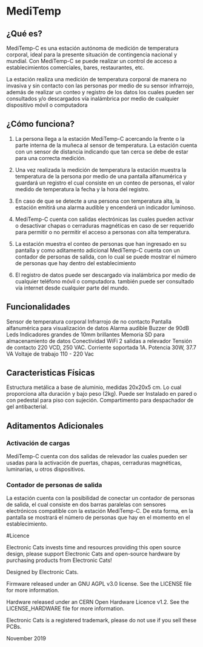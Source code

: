# MediTemp

## ¿Qué es?
MediTemp-C es una estación autónoma de medición de temperatura corporal, ideal para la presente situación de contingencia nacional y mundial. 
Con MediTemp-C se puede realizar un control de acceso a establecimientos comerciales, bares, restaurantes, etc. 

La estación realiza una medición de temperatura corporal de manera no invasiva y sin contacto con las personas por medio de su sensor infrarrojo, además de realizar un conteo y registro de los datos los cuales pueden ser consultados y/o descargados vía inalámbrica por medio de cualquier dispositivo móvil o computadora

## ¿Cómo funciona?
1. La persona llega a la estación MediTemp-C acercando la frente o la parte interna de la muñeca al sensor de temperatura. La estación cuenta con un sensor de distancia indicando que tan cerca se debe de estar para una correcta medición.

2. Una vez realizada la medición de temperatura la estación muestra la temperatura de la persona por medio de una pantalla alfanumérica y guardará un registro el cual consiste en un conteo de personas, el valor medido de temperatura la fecha y la hora del registro. 

3. En caso de que se detecte a una persona con temperatura alta, la estación emitirá una alarma audible y encenderá un indicador luminoso. 

4. MediTemp-C cuenta con salidas electrónicas las cuales pueden activar o desactivar chapas o cerraduras magnéticas en caso de ser requerido para permitir o no permitir el acceso a personas con alta temperatura.

5. La estación muestra el conteo de personas que han ingresado en su pantalla y como aditamento adicional MediTemp-C cuenta con un contador de personas de salida, con lo cual se puede mostrar el número de personas que hay dentro del establecimiento

6. El registro de datos puede ser descargado vía inalámbrica por medio de cualquier teléfono móvil o computadora. también puede ser consultado vía internet desde cualquier parte del mundo. 


## Funcionalidades

Sensor de temperatura corporal Infrarrojo de no contacto
Pantalla alfanumérica para visualización de datos
Alarma audible Buzzer de 90dB 
Leds Indicadores grandes de 10mm brillantes 
Memoria SD para almacenamiento de datos
Conectividad WiFi 
2 salidas a relevador Tensión de contacto 220 VCD, 250 VAC. Corriente soportada 1A. Potencia 30W, 37.7 VA
Voltaje de trabajo 110 - 220 Vac 


## Caracteristicas Físicas

Estructura metálica a base de aluminio, medidas 20x20x5 cm. Lo cual proporciona alta duración y bajo peso (2kg). 
Puede ser Instalado en pared o con pedestal para piso con sujeción.
Compartimento para despachador de gel antibacterial.

## Aditamentos Adicionales

### Activación de cargas
MediTemp-C cuenta con dos salidas de relevador las cuales pueden ser usadas para la activación de puertas, chapas, cerraduras magnéticas, luminarias, u otros dispositivos. 

### Contador de personas de salida
La estación cuenta con la posibilidad de conectar un contador de personas de salida, el cual consiste en dos barras paralelas con sensores electrónicos compatible con la estación MediTemp-C. De esta forma, en la pantalla se mostrará el número de personas que hay en el momento en el  establecimiento.



#Licence

Electronic Cats invests time and resources providing this open source design, please support Electronic Cats and open-source hardware by purchasing products from Electronic Cats!

Designed by Electronic Cats.

Firmware released under an GNU AGPL v3.0 license. See the LICENSE file for more information.

Hardware released under an CERN Open Hardware Licence v1.2. See the LICENSE_HARDWARE file for more information.

Electronic Cats is a registered trademark, please do not use if you sell these PCBs.

November 2019
